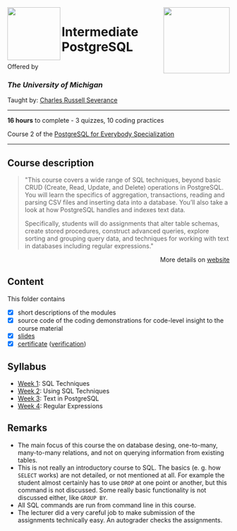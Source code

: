 <a href="https://www.coursera.org/learn/intermediate-postgresql">
  <img src="/img/Intermediate_PostgreSQL_logo.avif" width="150" align="right">
</a>

<img src="https://brand.umich.edu/assets/brand/style-guide/logo-guidelines/U-M_Logo-Hex.png" width="120" height="120" align="left">

# Intermediate PostgreSQL

Offered by 
### *The University of Michigan*

Taught by: [Charles Russell Severance](https://www.coursera.org/instructor/drchuck)

---

**16 hours** to complete - 3 quizzes, 10 coding practices

Course 2 of the [PostgreSQL for Everybody Specialization](../) 

---

## Course description

>"This course covers a wide range of SQL techniques, beyond basic CRUD (Create, Read, Update, and Delete) operations in PostgreSQL. You will learn the specifics of aggregation, transactions, reading and parsing CSV files and inserting data into a database. You’ll also take a look at how PostgreSQL handles and indexes text data.
>
>Specifically, students will do assignments that alter table schemas, create stored procedures, construct advanced queries, explore sorting and grouping query data, and techniques for working with text in databases including regular expressions."

<p align="right">More details on <a href="https://www.coursera.org/learn/intermediate-postgresql">website</a></p>

## Content
This folder contains 
- [x] short descriptions of the modules 
- [x] source code of the coding demonstrations for code-level insight to the course material
- [x] [slides](./Slides) 
- [x] [certificate](./Coursera_Certificate_Intermediate_PostgreSQL.pdf) 
([verification](https://v))

## Syllabus
- [Week 1](./Week%201): SQL Techniques
- [Week 2](./Week%202): Using SQL Techniques
- [Week 3](./Week%203): Text in PostgreSQL
- [Week 4](./Week%204): Regular Expressions

## Remarks
- The main focus of this course the on database desing, one-to-many, many-to-many relations, and not on querying information from existing tables. 
- This is not really an introductory course to SQL. The basics (e. g. how `SELECT` works) are not detailed, or not mentioned at all. For example the student almost certainly has to use `DROP` at one point or another, but this command is not discussed. Some really basic functionality is not discussed either, like `GROUP BY`. 
- All SQL commands are run from command line in this course. 
- The lecturer did a very careful job to make submission of the assignments technically easy. An autograder checks the assignments. 
